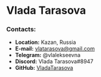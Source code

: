 # Vlada Tarasova

### Contacts:

* **Location:** Kazan, Russia
* **E-mail:** vlatarasova@gmail.com
* **Telegram:** @vlalekseevna
* **Discord:** Vlada Tarasova#8947
* **GitHub:** [VladaTarasova](https://github.com/VladaTarasova)